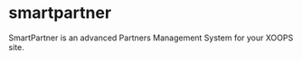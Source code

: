 smartpartner
============

SmartPartner is an advanced Partners Management System for your XOOPS site. 
